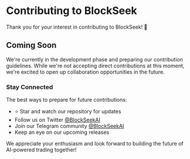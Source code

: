 # Contributing to BlockSeek

Thank you for your interest in contributing to BlockSeek! 🚀

## Coming Soon

We're currently in the development phase and preparing our contribution guidelines. While we're not accepting direct contributions at this moment, we're excited to open up collaboration opportunities in the future.

### Stay Connected

The best ways to prepare for future contributions:

- ⭐ Star and watch our repository for updates
- Follow us on Twitter [@BlockSeekAI](https://twitter.com/blockseekai)
- Join our Telegram community [@BlockSeekAI](https://t.me/blockseekai)
- Keep an eye on our upcoming releases

We appreciate your enthusiasm and look forward to building the future of AI-powered trading together! 
